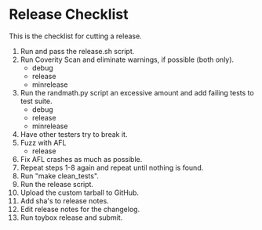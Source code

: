# Release Checklist

This is the checklist for cutting a release.

1.	Run and pass the release.sh script.
2.	Run Coverity Scan and eliminate warnings, if possible (both only).
	* debug
	* release
	* minrelease
3.	Run the randmath.py script an excessive amount and add failing tests to
	test suite.
	* debug
	* release
	* minrelease
4.	Have other testers try to break it.
5.	Fuzz with AFL
	* release
6.	Fix AFL crashes as much as possible.
7.	Repeat steps 1-8 again and repeat until nothing is found.
8.	Run "make clean_tests".
9.	Run the release script.
10.	Upload the custom tarball to GitHub.
11.	Add sha's to release notes.
12.	Edit release notes for the changelog.
13.	Run toybox release and submit.
